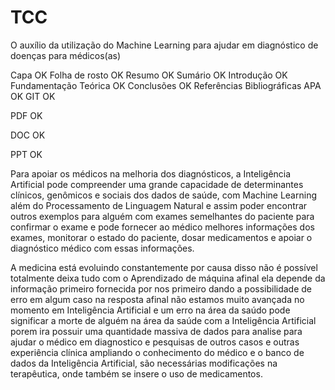 # TCC
O auxílio da utilização do Machine Learning para ajudar em diagnóstico de doenças para médicos(as)

Capa OK
Folha de rosto OK
Resumo OK
Sumário OK
Introdução OK
Fundamentação Teórica OK
Conclusões OK
Referências Bibliográficas APA OK
GIT OK

PDF OK

DOC OK

PPT OK


Para apoiar os médicos na melhoria dos diagnósticos, a Inteligência Artificial pode
compreender uma grande capacidade de determinantes clínicos, genômicos e sociais dos
dados de saúde, com Machine Learning além do Processamento de Linguagem Natural e
assim poder encontrar outros exemplos para alguém com exames semelhantes do paciente
para confirmar o exame e pode fornecer ao médico melhores informações dos exames,
monitorar o estado do paciente, dosar medicamentos e apoiar o diagnóstico médico com essas
informações.

A medicina está evoluindo constantemente por causa disso não é possível totalmente
deixa tudo com o Aprendizado de máquina afinal ela depende da informação primeiro
fornecida por nos primeiro dando a possibilidade de erro em algum caso na resposta afinal
não estamos muito avançada no momento em Inteligência Artificial e um erro na área da
saúdo pode significar a morte de alguém na área da saúde com a Inteligência Artificial porem
ira possuir uma quantidade massiva de dados para analise para ajudar o médico em
diagnostico e pesquisas de outros casos e outras experiência clínica ampliando o
conhecimento do médico e o banco de dados da Inteligência Artificial, são necessárias
modificações na terapêutica, onde também se insere o uso de medicamentos.
